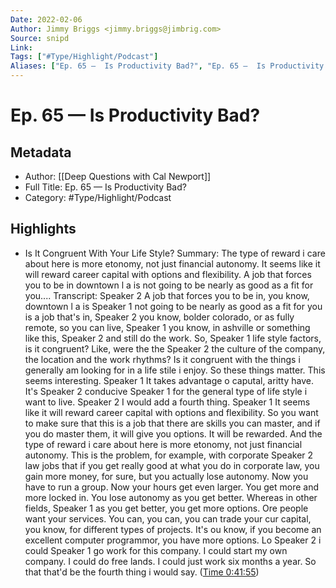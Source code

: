```yaml
---
Date: 2022-02-06
Author: Jimmy Briggs <jimmy.briggs@jimbrig.com>
Source: snipd
Link: 
Tags: ["#Type/Highlight/Podcast"]
Aliases: ["Ep. 65 —  Is Productivity Bad?", "Ep. 65 —  Is Productivity Bad?"]
---
```

# Ep. 65 —  Is Productivity Bad?

## Metadata
- Author: [[Deep Questions with Cal Newport]]
- Full Title: Ep. 65 —  Is Productivity Bad?
- Category: #Type/Highlight/Podcast

## Highlights
- Is It Congruent With Your Life Style?
  Summary:
  The type of reward i care about here is more etonomy, not just financial autonomy. It seems like it will reward career capital with options and flexibility. A job that forces you to be in downtown l a is not going to be nearly as good as a fit for you....
  Transcript:
  Speaker 2
  A job that forces you to be in, you know, downtown l a is
  Speaker 1
  not going to be nearly as good as a fit for you is a job that's in,
  Speaker 2
  you know, bolder colorado, or as fully remote, so you can live,
  Speaker 1
  you know, in ashville or something like this,
  Speaker 2
  and still do the work. So,
  Speaker 1
  life style factors, is it congruent? Like, were the the
  Speaker 2
  the culture of the company, the location and the work rhythms? Is it congruent with the things i generally am looking for in a life stile i enjoy. So these things matter. This seems interesting.
  Speaker 1
  It takes advantage o caputal, aritty have. It's
  Speaker 2
  conducive
  Speaker 1
  for the general type of life style i want to live.
  Speaker 2
  I would add a fourth thing.
  Speaker 1
  It seems like it will reward career capital with options and flexibility. So you want to make sure that this is a job that there are skills you can master, and if you do master them, it will give you options. It will be rewarded. And the type of reward i care about here is more etonomy, not just financial autonomy. This is the problem, for example, with corporate
  Speaker 2
  law jobs that if you get really good at what you do in corporate law, you gain more money, for sure, but you actually lose autonomy. Now you have to run a group. Now your hours get even larger. You get more and more locked in. You lose autonomy as you get better. Whereas in other fields,
  Speaker 1
  as you get better, you get more options. Ore people want your services. You can, you can, you can trade your cur capital, you know, for different types of projects. It's ou know, if you become an excellent computer programmor, you have more options. Lo
  Speaker 2
  i could
  Speaker 1
  go work for this company. I could start my own company. I could do free lands. I could just work six months a year. So that that'd be the fourth thing i would say. ([Time 0:41:55](https://share.snipd.com/snip/00f78c7d-d77e-412e-bb07-dcb0602e630f))
